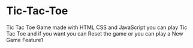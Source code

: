 # Tic-Tac-Toe
Tic Tac Toe Game made with HTML CSS and JavaScript you can play Tic Tac Toe and if you want you can Reset the game or you can play a New Game 
Feature1

